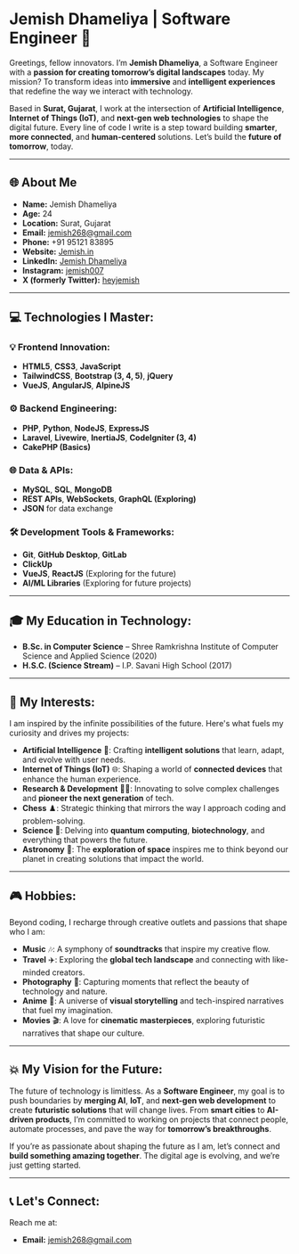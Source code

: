 # **Jemish Dhameliya | Software Engineer 🚀**

Greetings, fellow innovators. I’m **Jemish Dhameliya**, a Software Engineer with a **passion for creating tomorrow’s digital landscapes** today. My mission? To transform ideas into **immersive** and **intelligent experiences** that redefine the way we interact with technology.

Based in **Surat, Gujarat**, I work at the intersection of **Artificial Intelligence**, **Internet of Things (IoT)**, and **next-gen web technologies** to shape the digital future. Every line of code I write is a step toward building **smarter**, **more connected**, and **human-centered** solutions. Let’s build the **future of tomorrow**, today.

---

## **🌐 About Me**

- **Name:** Jemish Dhameliya  
- **Age:** 24  
- **Location:** Surat, Gujarat  
- **Email:** jemish268@gmail.com  
- **Phone:** +91 95121 83895  
- **Website:** [Jemish.in](https://jemish.in)  
- **LinkedIn:** [Jemish Dhameliya](https://www.linkedin.com/in/jemish-dhameliya/)  
- **Instagram:** [jemish007](https://www.instagram.com/jemish007/)  
- **X (formerly Twitter):** [heyjemish](https://x.com/heyjemish)  

---

## **💻 Technologies I Master:**

### **💡 Frontend Innovation:**
- **HTML5**, **CSS3**, **JavaScript**  
- **TailwindCSS**, **Bootstrap (3, 4, 5)**, **jQuery**  
- **VueJS**, **AngularJS**, **AlpineJS**  

### **⚙️ Backend Engineering:**
- **PHP**, **Python**, **NodeJS**, **ExpressJS**  
- **Laravel**, **Livewire**, **InertiaJS**, **CodeIgniter (3, 4)**  
- **CakePHP (Basics)**

### **🌐 Data & APIs:**
- **MySQL**, **SQL**, **MongoDB**  
- **REST APIs**, **WebSockets**, **GraphQL (Exploring)**  
- **JSON** for data exchange

### **🛠️ Development Tools & Frameworks:**
- **Git**, **GitHub Desktop**, **GitLab**  
- **ClickUp**  
- **VueJS**, **ReactJS** (Exploring for the future)  
- **AI/ML Libraries** (Exploring for future projects)

---

## **🎓 My Education in Technology:**

- **B.Sc. in Computer Science** – Shree Ramkrishna Institute of Computer Science and Applied Science (2020)  
- **H.S.C. (Science Stream)** – I.P. Savani High School (2017)

---

## **🧠 My Interests:**
I am inspired by the infinite possibilities of the future. Here's what fuels my curiosity and drives my projects:

- **Artificial Intelligence** 🤖: Crafting **intelligent solutions** that learn, adapt, and evolve with user needs.  
- **Internet of Things (IoT)** 🌐: Shaping a world of **connected devices** that enhance the human experience.  
- **Research & Development** 🧑‍🔬: Innovating to solve complex challenges and **pioneer the next generation** of tech.  
- **Chess** ♟️: Strategic thinking that mirrors the way I approach coding and problem-solving.  
- **Science** 🔬: Delving into **quantum computing**, **biotechnology**, and everything that powers the future.  
- **Astronomy** 🌌: The **exploration of space** inspires me to think beyond our planet in creating solutions that impact the world.  

---

## **🎮 Hobbies:**
Beyond coding, I recharge through creative outlets and passions that shape who I am:

- **Music** 🎶: A symphony of **soundtracks** that inspire my creative flow.  
- **Travel** ✈️: Exploring the **global tech landscape** and connecting with like-minded creators.  
- **Photography** 📸: Capturing moments that reflect the beauty of technology and nature.  
- **Anime** 🎥: A universe of **visual storytelling** and tech-inspired narratives that fuel my imagination.  
- **Movies** 🎬: A love for **cinematic masterpieces**, exploring futuristic narratives that shape our culture.

---

## **💥 My Vision for the Future:**
The future of technology is limitless. As a **Software Engineer**, my goal is to push boundaries by **merging AI**, **IoT**, and **next-gen web development** to create **futuristic solutions** that will change lives. From **smart cities** to **AI-driven products**, I’m committed to working on projects that connect people, automate processes, and pave the way for **tomorrow’s breakthroughs**.

If you’re as passionate about shaping the future as I am, let’s connect and **build something amazing together**. The digital age is evolving, and we’re just getting started.

---

## **📞 Let's Connect:**

Reach me at:
- **Email:** jemish268@gmail.com  
